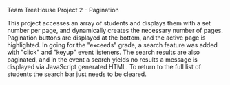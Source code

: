 Team TreeHouse Project 2 - Pagination

This project accesses an array of students and displays them with a set number per page, and dynamically creates the necessary number of pages. Pagination buttons are displayed at the bottom, and the active page is highlighted.   In going for the "exceeds" grade, a search feature was added with "click" and "keyup" event listeners.  The search results are also paginated, and in the event a search yields no results a message is displayed via JavaScript generated HTML.  To return to the full list of students the search bar just needs to be cleared.